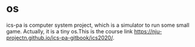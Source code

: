 # os
ics-pa is computer system project, which is a simulator to run some small game. Actually, it is a tiny os.This is the course link https://nju-projectn.github.io/ics-pa-gitbook/ics2020/.
